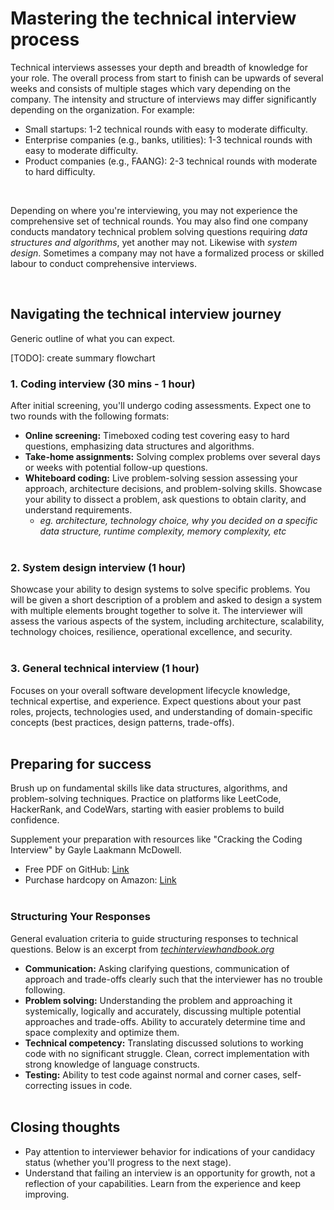 # Mastering the technical interview process
Technical interviews assesses your depth and breadth of knowledge for your role. The overall process from start to finish can be upwards of several weeks and consists of multiple stages which vary depending on the company. The intensity and structure of interviews may differ significantly depending on the organization. For example:
- Small startups: 1-2 technical rounds with easy to moderate difficulty.
- Enterprise companies (e.g., banks, utilities): 1-3 technical rounds with easy to moderate difficulty.
- Product companies (e.g., FAANG): 2-3 technical rounds with moderate to hard difficulty.

<br>

Depending on where you're interviewing, you may not experience the comprehensive set of technical rounds. You may also find one company conducts mandatory technical problem solving questions requiring _data structures and algorithms_, yet another may not. Likewise with _system design_. Sometimes a company may not have a formalized process or skilled labour to conduct comprehensive interviews.

</br>


## Navigating the technical interview journey
Generic outline of what you can expect.

[TODO]: create summary flowchart


### 1. Coding interview (30 mins - 1 hour)
After initial screening, you'll undergo coding assessments. Expect one to two rounds with the following formats:
- **Online screening:** Timeboxed coding test covering easy to hard questions, emphasizing data structures and algorithms.
- **Take-home assignments:** Solving complex problems over several days or weeks with potential follow-up questions.
- **Whiteboard coding:** Live problem-solving session assessing your approach, architecture decisions, and problem-solving skills. Showcase your ability to dissect a problem, ask questions to obtain clarity, and understand requirements.
  - _eg. architecture, technology choice, why you decided on a specific data structure, runtime complexity, memory complexity, etc_
<br></br>

### 2. System design interview (1 hour)
Showcase your ability to design systems to solve specific problems. You will be given a short description of a problem and asked to design a system with multiple elements brought together to solve it. The interviewer will assess the various aspects of the system, including architecture, scalability, technology choices, resilience, operational excellence, and security.
<br></br>

### 3. General technical interview (1 hour)
Focuses on your overall software development lifecycle knowledge, technical expertise, and experience. Expect questions about your past roles, projects, technologies used, and understanding of domain-specific concepts (best practices, design patterns, trade-offs).
<br></br>

## Preparing for success
Brush up on fundamental skills like data structures, algorithms, and problem-solving techniques. Practice on platforms like LeetCode, HackerRank, and CodeWars, starting with easier problems to build confidence. 

Supplement your preparation with resources like "Cracking the Coding Interview" by Gayle Laakmann McDowell.
- Free PDF on GitHub: [Link](https://github.com/Avinash987/Coding/blob/master/Cracking-the-Coding-Interview-6th-Edition-189-Programming-Questions-and-Solutions.pdf)
- Purchase hardcopy on Amazon: [Link](https://www.amazon.com.au/Cracking-Coding-Interview-Programming-Questions/dp/0984782850)
<br></br>

### Structuring Your Responses
General evaluation criteria to guide structuring responses to technical questions. Below is an excerpt from [_techinterviewhandbook.org_](https://www.techinterviewhandbook.org/coding-interview-prep/)
- **Communication:** Asking clarifying questions, communication of approach and trade-offs clearly such that the interviewer has no trouble following.
- **Problem solving:** Understanding the problem and approaching it systemically, logically and accurately, discussing multiple potential approaches and trade-offs. Ability to accurately determine time and space complexity and optimize them.
- **Technical competency:** Translating discussed solutions to working code with no significant struggle. Clean, correct implementation with strong knowledge of language constructs.
- **Testing:** Ability to test code against normal and corner cases, self-correcting issues in code.
<br></br>


## Closing thoughts
- Pay attention to interviewer behavior for indications of your candidacy status (whether you'll progress to the next stage).
- Understand that failing an interview is an opportunity for growth, not a reflection of your capabilities. Learn from the experience and keep improving.
